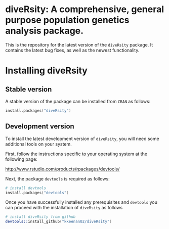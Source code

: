 diveRsity: A comprehensive, general purpose population genetics analysis package.
=================================================================================

This is the repository for the latest version of the ```diveRsity``` package. It contains the latest bug fixes, as well as the newest functionality.


Installing diveRsity
=======================


Stable version
---------------

A stable version of the package can be installed from ```CRAN``` as follows:

```s
install.packages("diveRsity")
```

Development version
-------------------

To install the latest development version of ```diveRsity```, you will need some additional tools on your system. 

First, follow the instructions specific to your operating system at the following page:

http://www.rstudio.com/products/rpackages/devtools/

Next, the package ```devtools``` is required as follows:

```s
# install devtools
install.packages("devtools")
```

Once you have successfully installed any prerequisites and ```devtools``` you can proceed with the installation of ```diveRsity``` as follows

```s
# install diveRsity from github
devtools::install_github("kkeenan02/diveRsity")
```

